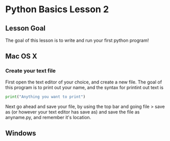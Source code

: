 # Python Basics Lesson 2

## Lesson Goal

The goal of this lesson is to write and run your first python program!

## Mac OS X
### Create your text file
First open the text editor of your choice, and create a new file. The goal of this program is to print out your name, and the syntax for printint out text is
```Python
print("Anything you want to print")
```

Next go ahead and save your file, by using the top bar and going file > save as (or however your text editor has save as) and save the file as anyname.py, and remember it's location. 
## Windows
